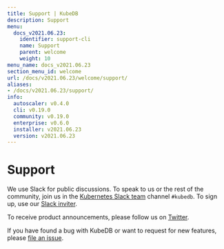 ```yaml
---
title: Support | KubeDB
description: Support
menu:
  docs_v2021.06.23:
    identifier: support-cli
    name: Support
    parent: welcome
    weight: 10
menu_name: docs_v2021.06.23
section_menu_id: welcome
url: /docs/v2021.06.23/welcome/support/
aliases:
- /docs/v2021.06.23/support/
info:
  autoscaler: v0.4.0
  cli: v0.19.0
  community: v0.19.0
  enterprise: v0.6.0
  installer: v2021.06.23
  version: v2021.06.23
---
```


# Support

We use Slack for public discussions. To speak to us or the rest of the community, join us in the [Kubernetes Slack team](https://kubernetes.slack.com/messages/C8149MREV/) channel `#kubedb`. To sign up, use our [Slack inviter](http://slack.kubernetes.io/).

To receive product announcements, please follow us on [Twitter](https://twitter.com/KubeDB).

If you have found a bug with KubeDB or want to request for new features, please [file an issue](https://github.com/kubedb/project/issues/new).
